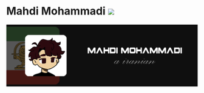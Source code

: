 # Mahdi Mohammadi <img src="https://github.githubassets.com/images/mona-loading-default.gif" width="40px">
<img src="https://github.com/mohammdimahdi/mohammdimahdi/blob/5270598d8d6ba180620b2424f8aaef35a9a215ef/1ng.png" alt="Mahdi Mohammadi">
